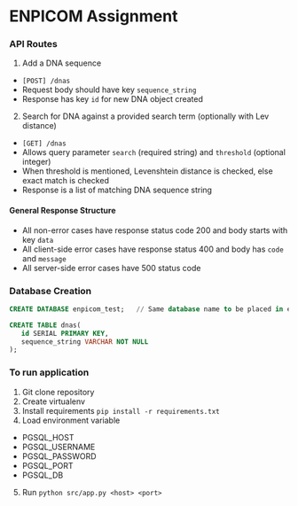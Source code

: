 # ENPICOM Assignment

### API Routes

1. Add a DNA sequence 
- `[POST] /dnas`
- Request body should have key `sequence_string`
- Response has key `id` for new DNA object created 

2. Search for DNA against a provided search term (optionally with Lev distance)
- `[GET] /dnas`
- Allows query parameter `search` (required string) and `threshold` (optional integer)
- When threshold is mentioned, Levenshtein distance is checked, else exact match is checked
- Response is a list of matching DNA sequence string

#### General Response Structure
- All non-error cases have response status code 200 and body starts with key `data`
- All client-side error cases have response status 400 and body has `code` and `message`
- All server-side error cases have 500 status code

### Database Creation
```sql
CREATE DATABASE enpicom_test;   // Same database name to be placed in env variables

CREATE TABLE dnas(
   id SERIAL PRIMARY KEY,
   sequence_string VARCHAR NOT NULL
);
```

### To run application

1. Git clone repository
2. Create virtualenv
3. Install requirements `pip install -r requirements.txt`
4. Load environment variable
- PGSQL_HOST
- PGSQL_USERNAME
- PGSQL_PASSWORD
- PGSQL_PORT
- PGSQL_DB
5. Run `python src/app.py <host> <port>`